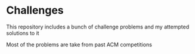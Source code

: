 # Challenges

This repository includes a bunch of challenge problems and my attempted solutions to it

Most of the problems are take from past ACM competitions
